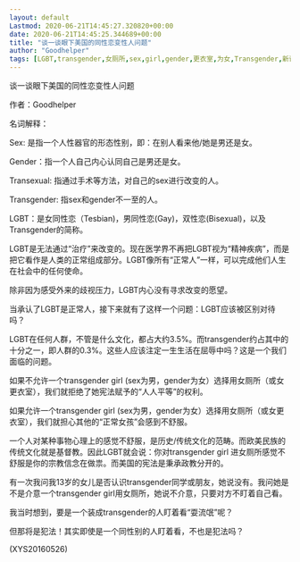 ```yaml
---
layout: default
Lastmod: 2020-06-21T14:45:27.320820+00:00
date: 2020-06-21T14:45:25.344689+00:00
title: "谈一谈眼下美国的同性恋变性人问题"
author: "Goodhelper"
tags: [LGBT,transgender,女厕所,sex,girl,gender,更衣室,为女,Transgender,新语丝]
---
```


谈一谈眼下美国的同性恋变性人问题

作者：Goodhelper

名词解释：

Sex: 是指一个人性器官的形态性别，即：在别人看来他/她是男还是女。

Gender：指一个人自己内心认同自己是男还是女。

Transexual: 指通过手术等方法，对自己的sex进行改变的人。

Transgender: 指sex和gender不一至的人。

LGBT：是女同性恋（Tesbian)，男同性恋(Gay)，双性恋(Bisexual)，以及Transgender的简称。

LGBT是无法通过“治疗”来改变的。现在医学界不再把LGBT视为“精神疾病”，而是把它看作是人类的正常组成部分。LGBT像所有“正常人”一样，可以完成他们人生在社会中的任何使命。

除非因为感受外来的歧视压力，LGBT内心没有寻求改变的愿望。

当承认了LGBT是正常人，接下来就有了这样一个问题：LGBT应该被区别对待吗？

LGBT在任何人群，不管是什么文化，都占大约3.5%。而transgender约占其中的十分之一，即人群的0.3%。这些人应该注定一生生活在屈辱中吗？这是一个我们面临的问题。

如果不允许一个transgender girl (sex为男，gender为女）选择用女厕所（或女更衣室），我们就拒绝了她宪法赋予的“人人平等”的权利。

如果允许一个transgender girl (sex为男，gender为女）选择用女厕所（或女更衣室），我们就担心其他的“正常女孩”会感到不舒服。

一个人对某种事物心理上的感觉不舒服，是历史/传统文化的范畴。而欧美民族的传统文化就是基督教。因此LGBT就会说：你对transgender girl 进女厕所感觉不舒服是你的宗教信念在做祟。而美国的宪法是秉承政教分开的。

有一次我问我13岁的女儿是否认识transgender同学或朋友，她说没有。我问她是不是介意一个transgender girl用女厕所，她说不介意，只要对方不盯着自己看。

我当时想到，要是一个装成transgender的人盯着看“耍流氓”呢？

但那将是犯法！其实即使是一个同性别的人盯着看，不也是犯法吗？

(XYS20160526)

